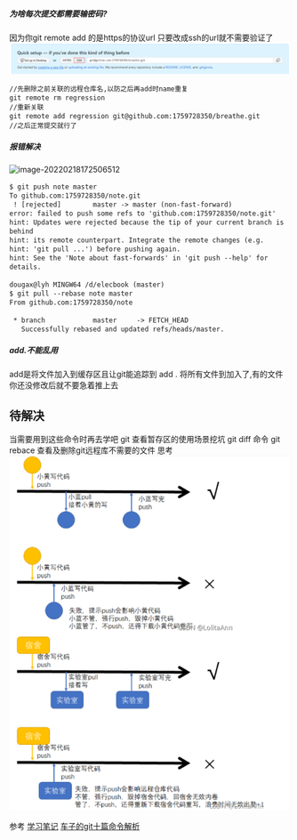 ##### 为啥每次提交都需要输密码?
因为你git remote add 的是https的协议url
只要改成ssh的url就不需要验证了
![](img/Pasted%20image%2020221126190211.png)
```shell
//先删除之前关联的远程仓库名,以防之后再add时name重复
git remote rm regression 
//重新关联
git remote add regression git@github.com:1759728350/breathe.git
//之后正常提交就行了
```
##### 报错解决

![image-20220218172506512](Git.assets/image-20220218172506512.png)

```shell
$ git push note master
To github.com:1759728350/note.git
 ! [rejected]        master -> master (non-fast-forward)
error: failed to push some refs to 'github.com:1759728350/note.git'
hint: Updates were rejected because the tip of your current branch is behind
hint: its remote counterpart. Integrate the remote changes (e.g.
hint: 'git pull ...') before pushing again.
hint: See the 'Note about fast-forwards' in 'git push --help' for details.

dougax@lyh MINGW64 /d/elecbook (master)
$ git pull --rebase note master
From github.com:1759728350/note

 * branch            master     -> FETCH_HEAD
   Successfully rebased and updated refs/heads/master.
```

##### add.不能乱用
add是将文件加入到缓存区且让git能追踪到
add . 将所有文件到加入了,有的文件你还没修改后就不要急着推上去



## 待解决
当需要用到这些命令时再去学吧
git 查看暂存区的使用场景挖坑
git diff 命令
git rebace
查看及删除git远程库不需要的文件
思考
![](img/Pasted%20image%2020221201185509.png)



参考
[学习笔记](https://gitee.com/hongjilin/hongs-study-notes/tree/master/%E7%BC%96%E7%A8%8B_%E5%89%8D%E7%AB%AF%E5%BC%80%E5%8F%91%E5%AD%A6%E4%B9%A0%E7%AC%94%E8%AE%B0/Git%E5%AD%A6%E4%B9%A0%E7%AC%94%E8%AE%B0#1git-stash)
[车子的git十篇命令解析](https://blog.csdn.net/longintchar/category_7883282.html)
